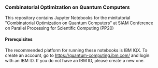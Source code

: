 ### Combinatorial Optimization on Quantum Computers

This repository contains Jupyter Notebooks for the minitutorial "Combinatorial Optimization on Quantum Computers" at SIAM Conference on Parallel Processing for Scientific Computing (PP20)

#### Prerequisites 

The recommended platform for running these notebooks is IBM IQX. To create an account, go to https://quantum-computing.ibm.com/ and login with an IBM ID. If you do not have an IBM ID, please create a new one.
